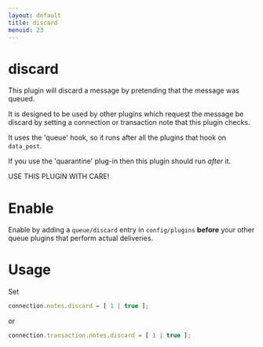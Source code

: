 ```yaml
---
layout: default
title: discard
menuid: 23
---
```

# discard

This plugin will discard a message by pretending that the message was queued.

It is designed to be used by other plugins which request the message be 
discard by setting a connection or transaction note that this plugin
checks.

It uses the 'queue' hook, so it runs after all the plugins that hook on `data_post`.

If you use the 'quarantine' plug-in then this plugin should run *after* it.

USE THIS PLUGIN WITH CARE!

# Enable

Enable by adding a `queue/discard` entry in `config/plugins` **before** your
other queue plugins that perform actual deliveries.

# Usage

Set

```javascript
connection.notes.discard = [ 1 | true ];
```

or

```javascript
connection.transaction.notes.discard = [ 1 | true ];
```

